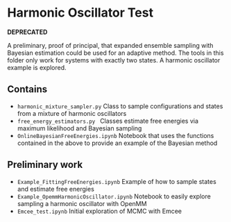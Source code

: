 # Harmonic Oscillator Test
**DEPRECATED**

A preliminary, proof of principal, that expanded ensemble sampling with
Bayesian estimation could be used for an adaptive method. The tools in
this folder only work for systems with exactly two states. A harmonic
oscillator example is explored.

## Contains
* `harmonic_mixture_sampler.py`        Class to sample configurations and states from a mixture of harmonic oscillators
* `free_energy_estimators.py `         Classes estimate free energies via maximum likelihood and Bayesian sampling
* `OnlineBayesianFreeEnergies.ipynb`   Notebook that uses the functions contained in the above to provide an example of the Bayesian method

## Preliminary work
* `Example_FittingFreeEnergies.ipynb`   Example of how to sample states and estimate free energies
* `Example_OpemmHarmonicOscillator.ipynb`   Notebook to easily explore sampling a harmonic oscillator with OpenMM
* `Emcee_test.ipynb` Initial exploration of MCMC with Emcee
